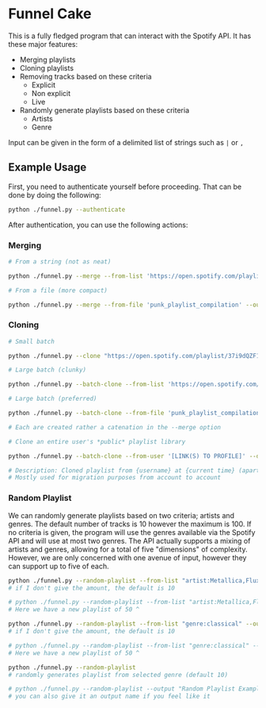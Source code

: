 # Funnel Cake

This is a fully fledged program that can interact with the Spotify API.
It has these major features:

- Merging playlists
- Cloning playlists
- Removing tracks based on these criteria
    * Explicit
    * Non explicit
    * Live
- Randomly generate playlists based on these criteria
    * Artists
    * Genre

Input can be given in the form of a delimited list of strings such as `|` or `,`

## Example Usage

First, you need to authenticate yourself before proceeding.
That can be done by doing the following:

```bash
python ./funnel.py --authenticate
```

After authentication, you can use the following actions:

### Merging

```bash
# From a string (not as neat)

python ./funnel.py --merge --from-list 'https://open.spotify.com/playlist/37i9dQZF1DXasneILDRM7B|https://open.spotify.com/playlist/0GMRiKLyYuKUg3BXyFKNqT' --delimiter '|' --output "Punk Fun"
```

```bash
# From a file (more compact)

python ./funnel.py --merge --from-file 'punk_playlist_compilation' --output "Punk Fun"
```

### Cloning

```bash
# Small batch

python ./funnel.py --clone "https://open.spotify.com/playlist/37i9dQZF1DXasneILDRM7B"
```

```bash
# Large batch (clunky)

python ./funnel.py --batch-clone --from-list 'https://open.spotify.com/playlist/37i9dQZF1DXasneILDRM7B|https://open.spotify.com/playlist/0GMRiKLyYuKUg3BXyFKNqT' --delimiter '|'
```

```bash
# Large batch (preferred)

python ./funnel.py --batch-clone --from-file 'punk_playlist_compilation'

# Each are created rather a catenation in the --merge option
```

```bash
# Clone an entire user's *public* playlist library

python ./funnel.py --batch-clone --from-user '[LINK(S) TO PROFILE]' --delimiter '|' 

# Description: Cloned playlist from {username} at {current time} (apart of user dump)
# Mostly used for migration purposes from account to account
```

### Random Playlist

We can randomly generate playlists based on two criteria; artists and genres.
The default number of tracks is 10 however the maximum is 100.
If no criteria is given, the program will use the genres available via the Spotify API and will use at most two genres.
The API actually supports a mixing of artists and genres, allowing for a total of five "dimensions" of complexity.
However, we are only concerned with one avenue of input, however they can support up to five of each.

```bash
python ./funnel.py --random-playlist --from-list "artist:Metallica,Flux Pavillion" --output "Metallic Dubstep"
# if I don't give the amount, the default is 10

# python ./funnel.py --random-playlist --from-list "artist:Metallica,Flux Pavillion" --count 50 --output "Metallic Dubstep"
# Here we have a new playlist of 50 ^
```

```bash
python ./funnel.py --random-playlist --from-list "genre:classical" --output "Classical Trip"
# if I don't give the amount, the default is 10

# python ./funnel.py --random-playlist --from-list "genre:classical" --count 50 --output "Classical Trip"
# Here we have a new playlist of 50 ^
```

```bash
python ./funnel.py --random-playlist
# randomly generates playlist from selected genre (default 10)

# python ./funnel.py --random-playlist --output "Random Playlist Example"
# you can also give it an output name if you feel like it
```
